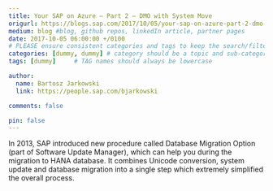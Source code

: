 ```yaml
---
title: Your SAP on Azure – Part 2 – DMO with System Move
origurl: https://blogs.sap.com/2017/10/05/your-sap-on-azure-part-2-dmo-with-system-move/
medium: blog #blog, github repos, linkedIn article, partner pages
date: 2017-10-05 06:00:00 +/0100
# PLEASE ensure consistent categories and tags to keep the search/filtering meaningful!
categories: [dummy, dummy] # category should be a topic and sub-category primary product
tags: [dummy]     # TAG names should always be lowercase

author:
  name: Bartosz Jarkowski
  link: https://people.sap.com/bjarkowski

comments: false

pin: false
---
```

In 2013, SAP introduced new procedure called Database Migration Option (part of Software Update Manager), which can help you during the migration to HANA database. It combines Unicode conversion, system update and database migration into a single step which extremely simplified the overall process.
